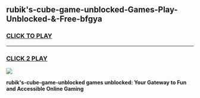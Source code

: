 
## rubik's-cube-game-unblocked-Games-Play-Unblocked-&-Free-bfgya
<h3>
<a href="https://premium76.site?title=rubik's-cube-game-unblocked&ref=24A">CLICK TO PLAY</a></h3>
<hr>

<h3>
<a href="https://premium76.site?title=rubik's-cube-game-unblocked&ref=24A">CLICK 2 PLAY</a>
  
</h3>

<a href="https://premium76.site?title=rubik's-cube-game-unblocked&ref=24A"><img src="https://clearcache.store/games.png"></a>


**rubik's-cube-game-unblocked games unblocked: Your Gateway to Fun and Accessible Online Gaming**
